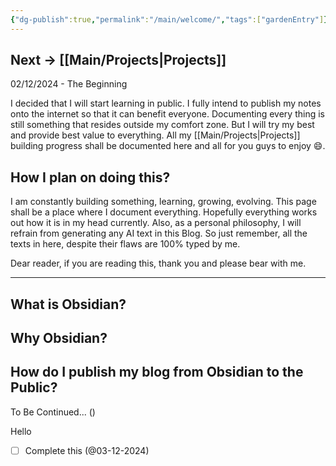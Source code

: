 ```yaml
---
{"dg-publish":true,"permalink":"/main/welcome/","tags":["gardenEntry"]}
---
```


Next -> [[Main/Projects\|Projects]]
---

02/12/2024 - The Beginning

I decided that I will start learning in public. I fully intend to publish my notes onto the internet so that it can benefit everyone. Documenting every thing is still something that resides outside my comfort zone. But I will try my best and provide best value to everything. All my [[Main/Projects\|Projects]] building progress shall be documented here and all for you guys to enjoy 😄. 

## How I plan on doing this?

I am constantly building something, learning, growing, evolving. This page shall be a place where I document everything. Hopefully everything works out how it is in my head currently. Also, as a personal philosophy, I will refrain from generating any AI text in this Blog. So just remember, all the texts in here, despite their flaws are 100% typed by me. 

Dear reader, if you are reading this, thank you and please bear with me. 

--- 

## What is Obsidian?

## Why Obsidian?
## How do I publish my blog from Obsidian to the Public?

To Be Continued... ()

Hello
- [ ] Complete this (@03-12-2024)


